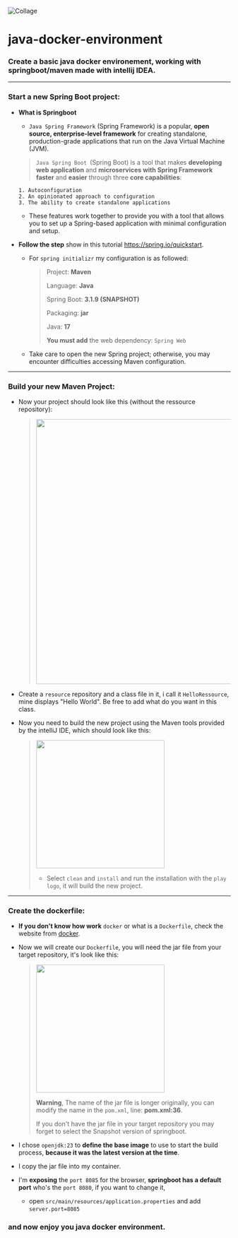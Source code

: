 ![Collage](documentation/wallpaper.png)
# java-docker-environment
### Create a basic java docker environement, working with springboot/maven made with intellij IDEA.

----
###  **Start a new Spring Boot project:**

* **What is Springboot**

  * `Java Spring Framework` (Spring Framework) is a popular, **open source, enterprise-level framework** for creating standalone, 
  production-grade applications that run on the Java Virtual Machine (JVM).
   
  >`Java Spring Boot `(Spring Boot) is a tool that makes **developing web application** and **microservices with Spring Framework** 
  **faster** and **easier** through three **core capabilities**:

      1. Autoconfiguration
      2. An opinionated approach to configuration
      3. The ability to create standalone applications

  * These features work together to provide you with a tool that allows you to set up a Spring-based application with 
minimal configuration and setup.


* **Follow the step** show in this tutorial https://spring.io/quickstart.
  * For `spring initializr` my configuration is as followed:
    > Project: **Maven**
    > 
    > Language: **Java**
    > 
    > Spring Boot: **3.1.9 (SNAPSHOT)**
    > 
    > Packaging: **jar**
    > 
    > Java: **17**
    > 
    > **You must add** the web dependency: `Spring Web` 

  * Take care to open the new Spring project; otherwise, you may encounter difficulties accessing Maven configuration.

[//]: # (  * It will provide a zip file, it will become you project repository.)

---
###  **Build your new Maven Project:**

* Now your project should look like this (without the ressource repository):

    >[<img src="documentation/repo.png" width="600">](documentation/repo.png)
* Create a `resource` repository and a class file in it, i call it `HelloRessource`, mine displays "Hello World". 
Be free to add what do you want in this class.


* Now you need to build the new project using the Maven tools provided by the intelliJ IDE, which should look like this:

  >[<img src="documentation/maven.png" width="290">](documentation/maven.png)
  > 
  > * Select `clean` and `install` and run the installation with the `play logo`, it will build the new project.

---
###  **Create the dockerfile:**

* **If you don't know how work** `docker` or what is a `Dockerfile`, check the website from [docker](https://docs.docker.com/get-started/overview/).

* Now we will create our `Dockerfile`, you will need the jar file from your target repository, it's look like this:
  >[<img src="documentation/target_repo.png" width="290">](documentation/target_repo.png)
  > 
  > **Warning**, The name of the jar file is longer originally, you can modify the name in the `pom.xml`, 
  > line: **pom.xml:36**.
  > 
  > If you don't have the jar file in your target repository you may forget to select the Snapshot version of springboot. 
* I chose `openjdk:23` to **define the base image** to use to start the build process, 
**because it was the latest version at the time**.

* I copy the jar file into my container.


* I'm **exposing** the `port 8085` for the browser, **springboot has a default port** who's the `port 8080`, if you want to change it,
  
  * open `src/main/resources/application.properties` and add `server.port=8085`

### and now enjoy you java docker environment.